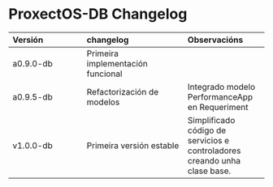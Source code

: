 ProxectOS-DB Changelog
====

| <div style="width:130px">Versión</div>    | <div style="width:180px">changelog</div>  | Observacións                                                              |
|:-                                         |:-                                         | :-                                                                        |
| a0.9.0-db                                 | Primeira implementación funcional         |                                                                           |
| a0.9.5-db                                 | Refactorización de modelos                | Integrado modelo PerformanceApp en Requeriment                            |
| v1.0.0-db                                 | Primeira versión estable                  | Simplificado código de servicios e controladores creando unha clase base. |
